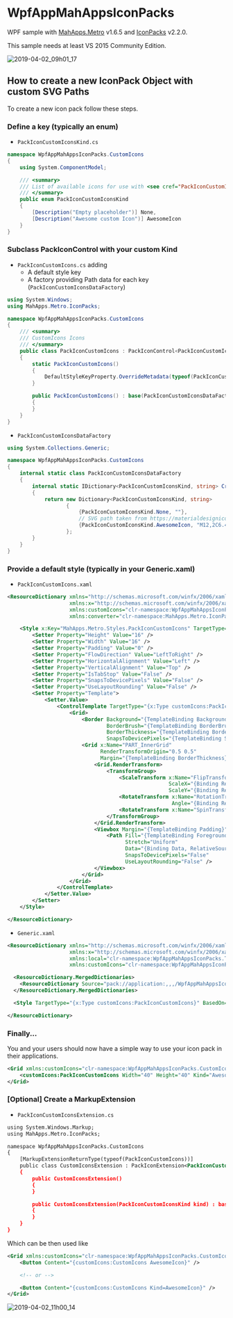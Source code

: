 # WpfAppMahAppsIconPacks

WPF sample with [MahApps.Metro](https://github.com/MahApps/MahApps.Metro) v1.6.5 and [IconPacks](https://github.com/MahApps/MahApps.Metro.IconPacks) v2.2.0.

This sample needs at least VS 2015 Community Edition.

![2019-04-02_09h01_17](https://user-images.githubusercontent.com/658431/55383761-3c961680-5529-11e9-80bb-d17f7a9fbe8d.png)

## How to create a new IconPack Object with custom SVG Paths

To create a new icon pack follow these steps.

### Define a key (typically an enum)

- `PackIconCustomIconsKind.cs`

```csharp
namespace WpfAppMahAppsIconPacks.CustomIcons
{
    using System.ComponentModel;

    /// <summary>
    /// List of available icons for use with <see cref="PackIconCustomIcons" />.
    /// </summary>
    public enum PackIconCustomIconsKind
    {
        [Description("Empty placeholder")] None,
        [Description("Awesome custom Icon")] AwesomeIcon
    }
}
```

### Subclass PackIconControl with your custom Kind

- `PackIconCustomIcons.cs` adding
  - A default style key
  - A factory providing Path data for each key (`PackIconCustomIconsDataFactory`)

```csharp
using System.Windows;
using MahApps.Metro.IconPacks;

namespace WpfAppMahAppsIconPacks.CustomIcons
{
    /// <summary>
    /// CustomIcons Icons
    /// </summary>
    public class PackIconCustomIcons : PackIconControl<PackIconCustomIconsKind>
    {
        static PackIconCustomIcons()
        {
            DefaultStyleKeyProperty.OverrideMetadata(typeof(PackIconCustomIcons), new FrameworkPropertyMetadata(typeof(PackIconCustomIcons)));
        }

        public PackIconCustomIcons() : base(PackIconCustomIconsDataFactory.Create)
        {
        }
    }
}
```

- `PackIconCustomIconsDataFactory`

```csharp
using System.Collections.Generic;

namespace WpfAppMahAppsIconPacks.CustomIcons
{
    internal static class PackIconCustomIconsDataFactory
    {
        internal static IDictionary<PackIconCustomIconsKind, string> Create()
        {
            return new Dictionary<PackIconCustomIconsKind, string>
                   {
                       {PackIconCustomIconsKind.None, ""},
                       // SVG path taken from https://materialdesignicons.com/
                       {PackIconCustomIconsKind.AwesomeIcon, "M12,2C6.47,2 2,6.5 2,12A10,10 0 0,0 12,22A10,10 0 0,0 22,12A10,10 0 0,0 12,2M15.6,8.34C16.67,8.34 17.53,9.2 17.53,10.27C17.53,11.34 16.67,12.2 15.6,12.2A1.93,1.93 0 0,1 13.67,10.27C13.66,9.2 14.53,8.34 15.6,8.34M9.6,6.76C10.9,6.76 11.96,7.82 11.96,9.12C11.96,10.42 10.9,11.5 9.6,11.5C8.3,11.5 7.24,10.42 7.24,9.12C7.24,7.81 8.29,6.76 9.6,6.76M9.6,15.89V19.64C7.2,18.89 5.3,17.04 4.46,14.68C5.5,13.56 8.13,13 9.6,13C10.13,13 10.8,13.07 11.5,13.21C9.86,14.08 9.6,15.23 9.6,15.89M12,20C11.72,20 11.46,20 11.2,19.96V15.89C11.2,14.47 14.14,13.76 15.6,13.76C16.67,13.76 18.5,14.15 19.44,14.91C18.27,17.88 15.38,20 12,20Z"},
                   };
        }
    }
}
```

### Provide a default style (typically in your Generic.xaml)

- `PackIconCustomIcons.xaml`

```xml
<ResourceDictionary xmlns="http://schemas.microsoft.com/winfx/2006/xaml/presentation"
                    xmlns:x="http://schemas.microsoft.com/winfx/2006/xaml"
                    xmlns:customIcons="clr-namespace:WpfAppMahAppsIconPacks.CustomIcons"
                    xmlns:converter="clr-namespace:MahApps.Metro.IconPacks.Converter;assembly=MahApps.Metro.IconPacks">

    <Style x:Key="MahApps.Metro.Styles.PackIconCustomIcons" TargetType="{x:Type customIcons:PackIconCustomIcons}">
        <Setter Property="Height" Value="16" />
        <Setter Property="Width" Value="16" />
        <Setter Property="Padding" Value="0" />
        <Setter Property="FlowDirection" Value="LeftToRight" />
        <Setter Property="HorizontalAlignment" Value="Left" />
        <Setter Property="VerticalAlignment" Value="Top" />
        <Setter Property="IsTabStop" Value="False" />
        <Setter Property="SnapsToDevicePixels" Value="False" />
        <Setter Property="UseLayoutRounding" Value="False" />
        <Setter Property="Template">
            <Setter.Value>
                <ControlTemplate TargetType="{x:Type customIcons:PackIconCustomIcons}">
                    <Grid>
                        <Border Background="{TemplateBinding Background}"
                                BorderBrush="{TemplateBinding BorderBrush}"
                                BorderThickness="{TemplateBinding BorderThickness}"
                                SnapsToDevicePixels="{TemplateBinding SnapsToDevicePixels}" />
                        <Grid x:Name="PART_InnerGrid"
                              RenderTransformOrigin="0.5 0.5"
                              Margin="{TemplateBinding BorderThickness}">
                            <Grid.RenderTransform>
                                <TransformGroup>
                                    <ScaleTransform x:Name="FlipTransform"
                                                    ScaleX="{Binding RelativeSource={RelativeSource TemplatedParent}, Path=Flip, Mode=OneWay, Converter={converter:FlipToScaleXValueConverter}}"
                                                    ScaleY="{Binding RelativeSource={RelativeSource TemplatedParent}, Path=Flip, Mode=OneWay, Converter={converter:FlipToScaleYValueConverter}}" />
                                    <RotateTransform x:Name="RotationTransform"
                                                     Angle="{Binding RelativeSource={RelativeSource TemplatedParent}, Path=Rotation, Mode=OneWay}" />
                                    <RotateTransform x:Name="SpinTransform" />
                                </TransformGroup>
                            </Grid.RenderTransform>
                            <Viewbox Margin="{TemplateBinding Padding}">
                                <Path Fill="{TemplateBinding Foreground}"
                                      Stretch="Uniform"
                                      Data="{Binding Data, RelativeSource={RelativeSource TemplatedParent}, Mode=OneWay, Converter={converter:NullToUnsetValueConverter}}"
                                      SnapsToDevicePixels="False"
                                      UseLayoutRounding="False" />
                            </Viewbox>
                        </Grid>
                    </Grid>
                </ControlTemplate>
            </Setter.Value>
        </Setter>
    </Style>

</ResourceDictionary>
```

- `Generic.xaml`

```xml
<ResourceDictionary xmlns="http://schemas.microsoft.com/winfx/2006/xaml/presentation"
                    xmlns:x="http://schemas.microsoft.com/winfx/2006/xaml"
                    xmlns:local="clr-namespace:WpfAppMahAppsIconPacks.Themes"
                    xmlns:customIcons="clr-namespace:WpfAppMahAppsIconPacks.CustomIcons">

  <ResourceDictionary.MergedDictionaries>
    <ResourceDictionary Source="pack://application:,,,/WpfAppMahAppsIconPacks;component/Customicons/PackIconCustomIcons.xaml" />
  </ResourceDictionary.MergedDictionaries>

  <Style TargetType="{x:Type customIcons:PackIconCustomIcons}" BasedOn="{StaticResource MahApps.Metro.Styles.PackIconCustomIcons}" />

</ResourceDictionary>
```

### Finally...

You and your users should now have a simple way to use your icon pack in their applications.

```xml
<Grid xmlns:customIcons="clr-namespace:WpfAppMahAppsIconPacks.CustomIcons">
    <customIcons:PackIconCustomIcons Width="40" Height="40" Kind="AwesomeIcon" />
</Grid>
```

### [Optional] Create a MarkupExtension

- `PackIconCustomIconsExtension.cs`

```xml
using System.Windows.Markup;
using MahApps.Metro.IconPacks;

namespace WpfAppMahAppsIconPacks.CustomIcons
{
    [MarkupExtensionReturnType(typeof(PackIconCustomIcons))]
    public class CustomIconsExtension : PackIconExtension<PackIconCustomIcons, PackIconCustomIconsKind>
    {
        public CustomIconsExtension()
        {
        }

        public CustomIconsExtension(PackIconCustomIconsKind kind) : base(kind)
        {
        }
    }
}
```

Which can be then used like

```xml
<Grid xmlns:customIcons="clr-namespace:WpfAppMahAppsIconPacks.CustomIcons">
    <Button Content="{customIcons:CustomIcons AwesomeIcon}" />

    <!-- or -->

    <Button Content="{customIcons:CustomIcons Kind=AwesomeIcon}" />
</Grid>
```

![2019-04-02_11h00_14](https://user-images.githubusercontent.com/658431/55402211-3026b380-5553-11e9-9ecc-1307cc46f800.png)
